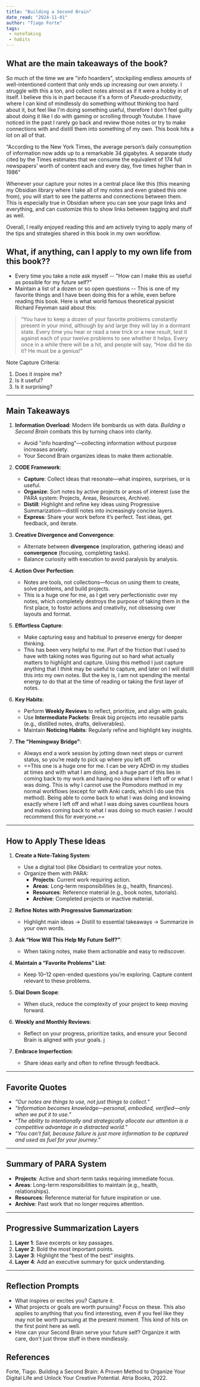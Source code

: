 ```yaml
---
title: "Building a Second Brain"
date_read: "2024-11-01"
author: "Tiago Forte"
tags:
 - noteTaking
 - habits
---
```

## What are the main takeaways of the book?
So much of the time we are "info hoarders", stockpiling endless amounts of well-intentioned content that only ends up increasing our own anxiety. I struggle with this a ton, and collect notes almost as if it were a hobby in of itself. I believe this is in part because it's a form of *Pseudo-productivity*, where I can kind of mindlessly do something without thinking too hard about it, but feel like I'm doing something useful, therefore I don't feel guilty about doing it like I do with gaming or scrolling through Youtube. I have noticed in the past I rarely go back and review those notes or try to make connections with and distill them into something of my own. This book hits a lot on all of that.

“According to the New York Times, the average person’s daily consumption of information now adds up to a remarkable 34 gigabytes. A separate study cited by the Times estimates that we consume the equivalent of 174 full newspapers’ worth of content each and every day, five times higher than in 1986”

Whenever your capture your notes in a central place like this (this meaning my Obsidian library where I take all of my notes and even grabed this one from), you will start to see the patterns and connections between them. This is especially true in Obsidian where you can see your page links and everything, and can customize this to show links between tagging and stuff as well.

Overall, I really enjoyed reading this and am actively trying to apply many of the tips and strategies shared in this book in my own workflow.

## What, if anything, can I apply to my own life from this book??
- Every time you take a note ask myself -- "How can I make this as useful as possible for my future self?"
- Maintain a list of a dozen or so open questions -- This is one of my favorite things and I have been doing this for a while, even before reading this book. Here is what world famous theoretical pysicist Richard Feynman said about this:
> “You have to keep a dozen of your favorite problems constantly present in your mind, although by and large they will lay in a dormant state. Every time you hear or read a new trick or a new result, test it against each of your twelve problems to see whether it helps. Every once in a while there will be a hit, and people will say, “How did he do it? He must be a genius!”

Note Capture Criteria:
1. Does it inspire me? 
2. Is it useful? 
3. Is it surprising?

---
## **Main Takeaways**

1. **Information Overload**: Modern life bombards us with data. _Building a Second Brain_ combats this by turning chaos into clarity.
    - Avoid "info hoarding"—collecting information without purpose increases anxiety.
    - Your Second Brain organizes ideas to make them actionable.

2. **CODE Framework**:
    - **Capture**: Collect ideas that resonate—what inspires, surprises, or is useful.
    - **Organize**: Sort notes by active projects or areas of interest (use the PARA system: Projects, Areas, Resources, Archive).
    - **Distill**: Highlight and refine key ideas using Progressive Summarization—distill notes into increasingly concise layers.
    - **Express**: Share your work before it’s perfect. Test ideas, get feedback, and iterate.

3. **Creative Divergence and Convergence**:
    - Alternate between **divergence** (exploration, gathering ideas) and **convergence** (focusing, completing tasks).
    - Balance curiosity with execution to avoid paralysis by analysis.

4. **Action Over Perfection**:
    - Notes are tools, not collections—focus on _using_ them to create, solve problems, and build projects.
    - This is a huge one for me, as I get very perfectionistic over my notes, which completely destroys the purpose of taking them in the first place, to fostor actions and creativity, not obsessing over layouts and format.

5. **Effortless Capture**:
    - Make capturing easy and habitual to preserve energy for deeper thinking.
    - This has been very helpful to me. Part of the friction that I used to have with taking notes was figuring out so hard what actually matters to highlight and capture. Using this method I just capture anything that I *think* may be useful to capture, and later on I will distill this into my own notes. But the key is, I am not spending the mental energy to do that at the time of reading or taking the first layer of notes.

6. **Key Habits**:
    - Perform **Weekly Reviews** to reflect, prioritize, and align with goals.
    - Use **Intermediate Packets**: Break big projects into reusable parts (e.g., distilled notes, drafts, deliverables).
    - Maintain **Noticing Habits**: Regularly refine and highlight key insights.

7. **The "Hemingway Bridge"**:
    - Always end a work session by jotting down next steps or current status, so you’re ready to pick up where you left off.
    - ==This one is a huge one for me. I can be very ADHD in my studies at times and with what I am doing, and a huge part of this lies in coming back to my work and having no idea where I left off or what I was doing. This is why I cannot use the Pomodoro method in my normal workflows (except for with Anki cards, which I do use this method). Being able to come back to what I was doing and knowing exactly where I left off and what I was doing saves countless hours and makes coming back to what I was doing so much easier. I would recommend this for everyone.==

---

## **How to Apply These Ideas**

1. **Create a Note-Taking System**:
    - Use a digital tool (like Obsidian) to centralize your notes.
    - Organize them with PARA:
        - **Projects**: Current work requiring action.
        - **Areas**: Long-term responsibilities (e.g., health, finances).
        - **Resources**: Reference material (e.g., book notes, tutorials).
        - **Archive**: Completed projects or inactive material.

2. **Refine Notes with Progressive Summarization**:
    - Highlight main ideas → Distill to essential takeaways → Summarize in your own words.

3. **Ask “How Will This Help My Future Self?”**:
    - When taking notes, make them actionable and easy to rediscover.

4. **Maintain a “Favorite Problems” List**:
    - Keep 10–12 open-ended questions you’re exploring. Capture content relevant to these problems.

5. **Dial Down Scope**:
    - When stuck, reduce the complexity of your project to keep moving forward.

6. **Weekly and Monthly Reviews**:
    - Reflect on your progress, prioritize tasks, and ensure your Second Brain is aligned with your goals.
    j
7. **Embrace Imperfection**:
    - Share ideas early and often to refine through feedback.

---

## **Favorite Quotes**

- _“Our notes are things to use, not just things to collect.”_
- _“Information becomes knowledge—personal, embodied, verified—only when we put it to use.”_
- _“The ability to intentionally and strategically allocate our attention is a competitive advantage in a distracted world.”_
- _“You can’t fail, because failure is just more information to be captured and used as fuel for your journey.”_

---

## **Summary of PARA System**

- **Projects**: Active and short-term tasks requiring immediate focus.
- **Areas**: Long-term responsibilities to maintain (e.g., health, relationships).
- **Resources**: Reference material for future inspiration or use.
- **Archive**: Past work that no longer requires attention.

---

## **Progressive Summarization Layers**

1. **Layer 1**: Save excerpts or key passages.
2. **Layer 2**: Bold the most important points.
3. **Layer 3**: Highlight the “best of the best” insights.
4. **Layer 4**: Add an executive summary for quick understanding.

---

## **Reflection Prompts**

- What inspires or excites you? Capture it.
- What projects or goals are worth pursuing? Focus on these. This also applies to anything that you find interesting, even if you feel like they may not be worth pursuing at the present moment. This kind of hits on the first point here as well.
- How can your Second Brain serve your future self? Organize it with care, don't just throw stuff in there mindlessly.

## References
Forte, Tiago. Building a Second Brain: A Proven Method to Organize Your Digital Life and Unlock Your Creative Potential. Atria Books, 2022.

